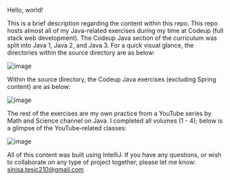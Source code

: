Hello, world!

This is a brief description regarding the content within this repo. This repo hosts
almost all of my Java-related exercises during my time at Codeup (full stack web development).
The Codeup Java section of the curriculum was split into Java 1, Java 2, and Java 3. For a
quick visual glance, the directories within the source directory are as below:

![image](https://user-images.githubusercontent.com/56378424/85214704-6442eb80-b334-11ea-9296-533546d7aa74.png)

Within the source directory, the Codeup Java exercises (excluding Spring content) are as below:

![image](https://user-images.githubusercontent.com/56378424/85214717-8dfc1280-b334-11ea-84cf-2d460358108e.png)

The rest of the exercises are my own practice from a YouTube series by Math and Science channel on Java.
I completed all volumes (1 - 4); below is a glimpse of the YouTube-related classes:

![image](https://user-images.githubusercontent.com/56378424/85214957-a6b9f780-b337-11ea-9aed-b28326cc494b.png)

All of this content was built using IntelliJ. If you have any questions, or wish to collaborate on
any type of project together, please let me know: sinisa.tesic210@gmail.com